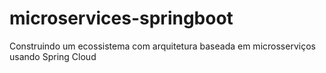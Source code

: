# microservices-springboot
 Construindo um ecossistema com arquitetura baseada em microsserviços usando Spring Cloud

